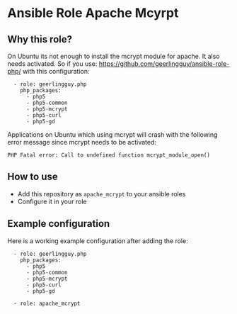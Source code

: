 # Ansible Role Apache Mcyrpt

## Why this role?
On Ubuntu its not enough to install the mcrypt module for apache. It also needs activated. So if you use: 
https://github.com/geerlingguy/ansible-role-php/ with this configuration:

```
  - role: geerlingguy.php
    php_packages:
      - php5
      - php5-common
      - php5-mcrypt
      - php5-curl
      - php5-gd
```

Applications on Ubuntu which using mcrypt will crash with the following error message since mcrypt needs to be activated:

`PHP Fatal error: Call to undefined function mcrypt_module_open()`

## How to use
* Add this repository as `apache_mcrypt` to your ansible roles
* Configure it in your role

## Example configuration
Here is a working example configuration after adding the role:

```
  - role: geerlingguy.php
    php_packages:
      - php5
      - php5-common
      - php5-mcrypt
      - php5-curl
      - php5-gd

  - role: apache_mcrypt
```